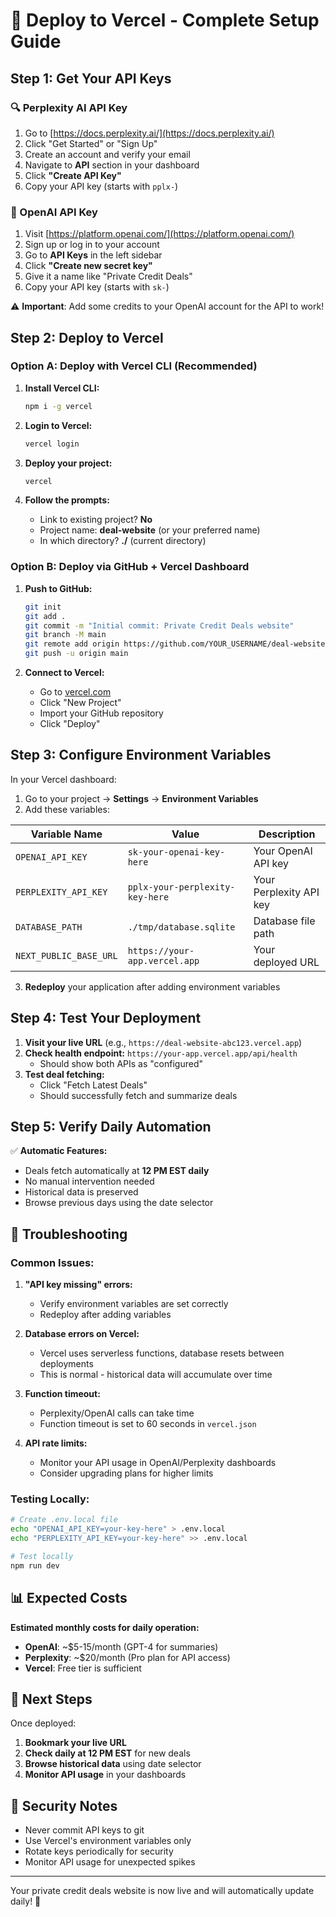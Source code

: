 # 🚀 Deploy to Vercel - Complete Setup Guide

## Step 1: Get Your API Keys

### 🔍 Perplexity AI API Key
1. Go to [https://docs.perplexity.ai/](https://docs.perplexity.ai/)
2. Click "Get Started" or "Sign Up"
3. Create an account and verify your email
4. Navigate to **API** section in your dashboard
5. Click **"Create API Key"**
6. Copy your API key (starts with `pplx-`)

### 🤖 OpenAI API Key
1. Visit [https://platform.openai.com/](https://platform.openai.com/)
2. Sign up or log in to your account
3. Go to **API Keys** in the left sidebar
4. Click **"Create new secret key"**
5. Give it a name like "Private Credit Deals"
6. Copy your API key (starts with `sk-`)

⚠️ **Important**: Add some credits to your OpenAI account for the API to work!

## Step 2: Deploy to Vercel

### Option A: Deploy with Vercel CLI (Recommended)
1. **Install Vercel CLI:**
   ```bash
   npm i -g vercel
   ```

2. **Login to Vercel:**
   ```bash
   vercel login
   ```

3. **Deploy your project:**
   ```bash
   vercel
   ```

4. **Follow the prompts:**
   - Link to existing project? **No**
   - Project name: **deal-website** (or your preferred name)
   - In which directory? **./** (current directory)

### Option B: Deploy via GitHub + Vercel Dashboard
1. **Push to GitHub:**
   ```bash
   git init
   git add .
   git commit -m "Initial commit: Private Credit Deals website"
   git branch -M main
   git remote add origin https://github.com/YOUR_USERNAME/deal-website.git
   git push -u origin main
   ```

2. **Connect to Vercel:**
   - Go to [vercel.com](https://vercel.com)
   - Click "New Project"
   - Import your GitHub repository
   - Click "Deploy"

## Step 3: Configure Environment Variables

In your Vercel dashboard:

1. Go to your project → **Settings** → **Environment Variables**
2. Add these variables:

| Variable Name | Value | Description |
|---------------|-------|-------------|
| `OPENAI_API_KEY` | `sk-your-openai-key-here` | Your OpenAI API key |
| `PERPLEXITY_API_KEY` | `pplx-your-perplexity-key-here` | Your Perplexity API key |
| `DATABASE_PATH` | `./tmp/database.sqlite` | Database file path |
| `NEXT_PUBLIC_BASE_URL` | `https://your-app.vercel.app` | Your deployed URL |

3. **Redeploy** your application after adding environment variables

## Step 4: Test Your Deployment

1. **Visit your live URL** (e.g., `https://deal-website-abc123.vercel.app`)
2. **Check health endpoint:** `https://your-app.vercel.app/api/health`
   - Should show both APIs as "configured"
3. **Test deal fetching:**
   - Click "Fetch Latest Deals" 
   - Should successfully fetch and summarize deals

## Step 5: Verify Daily Automation

✅ **Automatic Features:**
- Deals fetch automatically at **12 PM EST daily**
- No manual intervention needed
- Historical data is preserved
- Browse previous days using the date selector

## 🔧 Troubleshooting

### Common Issues:

1. **"API key missing" errors:**
   - Verify environment variables are set correctly
   - Redeploy after adding variables

2. **Database errors on Vercel:**
   - Vercel uses serverless functions, database resets between deployments
   - This is normal - historical data will accumulate over time

3. **Function timeout:**
   - Perplexity/OpenAI calls can take time
   - Function timeout is set to 60 seconds in `vercel.json`

4. **API rate limits:**
   - Monitor your API usage in OpenAI/Perplexity dashboards
   - Consider upgrading plans for higher limits

### Testing Locally:
```bash
# Create .env.local file
echo "OPENAI_API_KEY=your-key-here" > .env.local
echo "PERPLEXITY_API_KEY=your-key-here" >> .env.local

# Test locally
npm run dev
```

## 📊 Expected Costs

**Estimated monthly costs for daily operation:**
- **OpenAI**: ~$5-15/month (GPT-4 for summaries)
- **Perplexity**: ~$20/month (Pro plan for API access)
- **Vercel**: Free tier is sufficient

## 🎯 Next Steps

Once deployed:
1. **Bookmark your live URL**
2. **Check daily at 12 PM EST** for new deals
3. **Browse historical data** using date selector
4. **Monitor API usage** in your dashboards

## 🚨 Security Notes

- Never commit API keys to git
- Use Vercel's environment variables only
- Rotate keys periodically for security
- Monitor API usage for unexpected spikes

---

Your private credit deals website is now live and will automatically update daily! 🎉 
